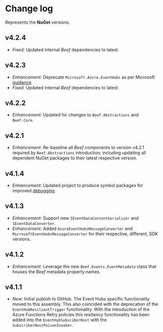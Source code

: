 ﻿# Change log

Represents the **NuGet** versions.

## v4.2.4
- *Fixed:* Updated internal _Beef_ dependencies to latest.

## v4.2.3
- *Enhancement:* Deprecate `Microsoft.Azure.EventHubs` as per Microsoft [guidance](https://github.com/Azure/azure-sdk-for-net/blob/main/sdk/eventhub/Azure.Messaging.EventHubs/MigrationGuide.md).
- *Fixed:* Updated internal _Beef_ dependencies to latest.

## v4.2.2
- *Enhancement:* Updated for changes to `Beef.Abstractions` and `Beef.Core`.

## v4.2.1
- *Enhancement:* Re-baseline all _Beef_ components to version v4.2.1 required by `Beef.Abstractions` introduction; including updating all dependent NuGet packages to their latest respective version.

## v4.1.4
- *Enhancement:* Updated project to produce symbol packages for improved [debugging](https://devblogs.microsoft.com/dotnet/improving-debug-time-productivity-with-source-link/).

## v4.1.3
- *Enhancement:* Support new `IEventDataContentSerializer` and `IEventDataConverter`.
- *Enhancement:* Added `AzureEventHubsMessageConverter` and `MicrosoftEventHubsMessageConverter` for their respective, different, SDK versions.

## v4.1.2
- *Enhancement:* Leverage the new `Beef.Events.EventMetadata` class that houses the _Beef_ metadata property names.

## v4.1.1
- *New:* Initial publish to GitHub. The Event Hubs specific functionality moved to this assembly. This also coincided with the deprecation of the `EventHubResilientTrigger` functionality. With the introduction of the Azure Functions Retry policies this resiliency functionality has been added into the `EventHubSubsciberHost` with the `SubscriberHostPoisonInvoker`.